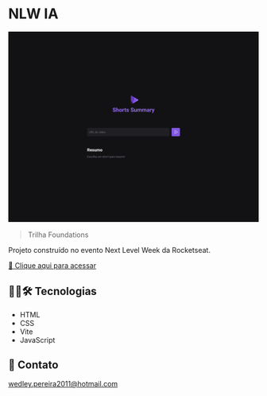 # NLW IA 

![preview](./.github/preview.png)

> Trilha Foundations

Projeto construído no evento Next Level Week da Rocketseat.

[🔗 Clique aqui para acessar](https://wedleypereira.github.io/nlw-esports-explorer/)

## 👨‍💻🛠 Tecnologias

- HTML
- CSS
- Vite
- JavaScript

## 📩 Contato

wedley.pereira2011@hotmail.com